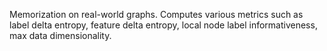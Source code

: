 Memorization on real-world graphs. Computes various metrics such as label delta entropy, feature delta entropy, local node label informativeness, max data dimensionality.
